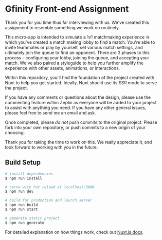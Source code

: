 # Gfinity Front-end Assignment

Thank you for you time thus far interviewing with us.  We've created this assignment to resemble something we work on routinely.  

This micro-app is intended to simulate a 1v1 matchmaking experience in which you've created a match making lobby to find a match. 
You're able to invite teammates or play by yourself, set various match settings, and ultimately join the queue to find an opponent.
There are 3 phases to this process - configuring your lobby, joining the queue, and accepting your match.  We've also paired a styleguide to help you further amplify the experience with other assets, animations, or interactions.

Within this repository, you'll find the foundation of the project created with Nuxt to help you get started.  Ideally, Nuxt should use its SSR mode to serve the project.  

If you have any comments or questions about the design, please use the commenting feature within Zeplin as everyone will be added to your project to assist with anything you need.  If you have any other general issues, please feel free to send me an email and ask.

Once completed, please _do not_ push commits to the original project.  Please fork into your own repository, or push commits to a new origin of your choosing.

Thank you for taking the time to work on this.  We really appreciate it, and look forward to working with you in the future.

## Build Setup

```bash
# install dependencies
$ npm run install

# serve with hot reload at localhost:3000
$ npm run dev

# build for production and launch server
$ npm run build
$ npm run start

# generate static project
$ npm run generate
```

For detailed explanation on how things work, check out [Nuxt.js docs](https://nuxtjs.org).
